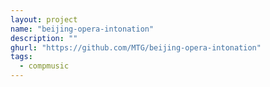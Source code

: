 ```yaml
---
layout: project
name: "beijing-opera-intonation"
description: ""
ghurl: "https://github.com/MTG/beijing-opera-intonation"
tags:
  - compmusic
---
```

